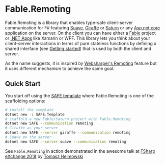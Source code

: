 # Fable.Remoting

Fable.Remoting is a library that enables type-safe client-server communication for F# featuring [Suave](https://github.com/SuaveIO/suave), [Giraffe](https://github.com/giraffe-fsharp/Giraffe) or [Saturn](https://github.com/SaturnFramework/Saturn) or any [Asp.net core](https://docs.microsoft.com/en-us/aspnet/core/?view=aspnetcore-2.1) application on the server. On the client you can have either a [Fable](http://fable.io/) project or [.NET Apps](src/dotnet-client.md) like Xamarin or WPF. This library lets you think about your client-server interactions in terms of pure stateless functions by defining a shared interface (see [Getting started](src/basics.md)) that is used by both the client and server.

As the name suggests, it is inspired by [Websharper's Remoting](https://developers.websharper.com/docs/v4.x/fs/remoting) feature but it uses different mechanism to achieve the same goal. 

## Quick Start
You start off using the [SAFE template](https://github.com/SAFE-Stack/SAFE-template) where Fable.Remoting is one of the scaffolding options:
```bash
# install the template
dotnet new -i SAFE.Template
# scaffold a new Fable/Saturn project with Fable.Remoting
dotnet new SAFE --communication remoting
# Giraffe as your server
dotnet new SAFE --server giraffe --communication remoting
# Suave on the server
dotnet new SAFE --server suave --communication remoting
``` 

See `Fable.Remoting` in action demonstrated in the awesome talk at [FSharp eXchange 2018](https://skillsmatter.com/skillscasts/11308-safe-apps-with-f-web-stack) by [Tomasz Heimowski](https://github.com/theimowski)